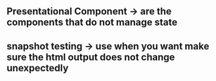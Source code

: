 ## Presentational Component -> are the components that do not manage state

## snapshot testing -> use when you want make sure the html output does not change unexpectedly

